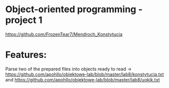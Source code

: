 # Object-oriented programming - project 1
https://github.com/FrozenTear7/Mendroch_Konstytucja

# Features:
Parse two of the prepared files into objects ready to read ->
https://github.com/apohllo/obiektowe-lab/blob/master/lab8/konstytucja.txt 
and 
https://github.com/apohllo/obiektowe-lab/blob/master/lab8/uokik.txt

